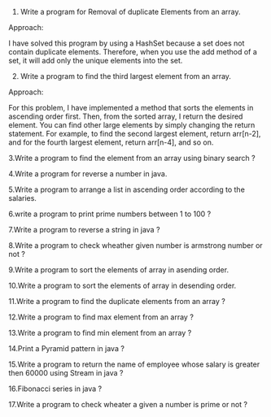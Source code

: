 1. Write a program for Removal of duplicate Elements from an array.

Approach:

I have solved this program by using a HashSet because a set does not contain duplicate elements. 
Therefore, when you use the add method of a set, it will add only the unique elements into the set.

2. Write a program to find the third largest element from an array.

Approach:

For this problem, I have implemented a method that sorts the elements in ascending order first. Then, from the sorted array, I return the desired element. You can find other large elements by simply changing the return statement. For example, to find the second largest element, return arr[n-2], and for the fourth largest element, return arr[n-4], and so on.

3.Write a program to find the element from an array using binary search ?

4.Write a program for reverse a number in java.

5.Write a program to arrange a list in ascending order according to the salaries.

6.write a program to print prime numbers between 1 to 100 ?

7.Write a program to reverse a string in java ?

8.Write a program to check wheather given number is armstrong number or not ?

9.Write a program to sort the elements of array in asending order.

10.Write a program to sort the elements of array in desending order.

11.Write a program to find the duplicate elements from an array ?

12.Write a program to find max element from an array ?

13.Write a program to find min element from an array ?

14.Print a Pyramid pattern in java ?

15.Write a program to return the name of employee whose salary is greater then 60000 using Stream in java ?

16.Fibonacci series in java ?

17.Write a program to check wheater a given a number is prime or not ?

